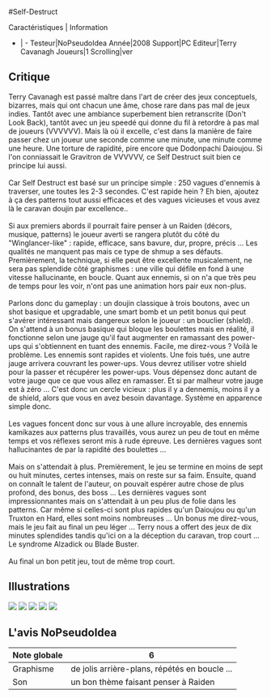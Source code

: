 #Self-Destruct

Caractéristiques | Information
- | -
Testeur|NoPseudoIdea
Année|2008
Support|PC
Editeur|Terry Cavanagh
Joueurs|1
Scrolling|ver

## Critique
Terry Cavanagh est passé maître dans l'art de créer des jeux conceptuels, bizarres, mais qui ont chacun une âme, chose rare dans pas mal de jeux indies. Tantôt avec une ambiance superbement bien retranscrite (Don't Look Back), tantôt avec un jeu speedé qui donne du fil à retordre à pas mal de joueurs (VVVVVV). Mais là où il excelle, c'est dans la manière de faire passer chez un joueur une seconde comme une minute, une minute comme une heure. Une torture de rapidité, pire encore que Dodonpachi Daioujou. Si l'on conniassait le Gravitron de VVVVVV, ce Self Destruct suit bien ce principe lui aussi.<br/><br/>Car Self Destruct est basé sur un principe simple : 250 vagues d'ennemis à traverser, une toutes les 2-3 secondes. C'est rapide hein ? Eh bien, ajoutez à ça des patterns tout aussi efficaces et des vagues vicieuses et vous avez là le caravan doujin par excellence..<br/><br/>Si aux premiers abords il pourrait faire penser à un Raiden (décors, musique, patterns) le joueur averti se rangera plutôt du côté du "Winglancer-like" : rapide, efficace, sans bavure, dur, propre, précis ... Les qualités ne manquent pas mais ce type de shmup a ses défauts. Premièrement, la technique, si elle peut être excellente musicalement, ne sera pas splendide côté graphismes : une ville qui défile en fond à une vitesse hallucinante, en boucle. Quant aux ennemis, si on n'a que très peu de temps pour les voir, n'ont pas une animation hors pair eux non-plus.<br/><br/>Parlons donc du gameplay : un doujin classique à trois boutons, avec un shot basique et upgradable, une smart bomb et un petit bonus qui peut s'avérer intéressant mais dangereux selon le joueur : un bouclier (shield). On s'attend à un bonus basique qui bloque les boulettes mais en réalité, il fonctionne selon une jauge qu'il faut augmenter en ramassant des power-ups qui s'obtiennent en tuant des ennemis. Facile, me direz-vous ? Voilà le problème. Les ennemis sont rapides et violents. Une fois tués, une autre jauge arrivera couvrant les power-ups. Vous devrez utiliser votre shield pour la passer et récupérer les power-ups. Vous dépensez donc autant de votre jauge que ce que vous allez en ramasser. Et si par malheur votre jauge est à zéro ... C'est donc un cercle vicieux : plus il y a dennemis, moins il y a de shield, alors que vous en avez besoin davantage. Système en apparence simple donc.<br/><br/>Les vagues foncent donc sur vous à une allure incroyable, des ennemis kamikazes aux patterns plus travaillés, vous aurez un peu de tout en même temps et vos réflexes seront mis à rude épreuve. Les dernières vagues sont hallucinantes de par la rapidité des boulettes ...<br/><br/>Mais on s'attendait à plus. Premièrement, le jeu se termine en moins de sept ou huit minutes, certes intenses, mais on reste sur sa faim. Ensuite, quand on connaît le talent de l'auteur, on pouvait espérer autre chose de plus profond, des bonus, des boss ... Les dernières vagues sont impressionnantes mais on s'attendait à un peu plus de folie dans les patterns. Car même si celles-ci sont plus rapides qu'un Daioujou ou qu'un Truxton en Hard, elles sont moins nombreuses ... Un bonus me direz-vous, mais le jeu fait au final un peu léger ... Terry nous a offert des jeux de dix minutes splendides tandis qu'ici on a la déception du caravan, trop court ... Le syndrome Alzadick ou Blade Buster.<br/><br/>Au final un bon petit jeu, tout de même trop court.<br/>

## Illustrations
![](http://www.shmup.com/images/thumbs/img_fiche_1_1513.jpg)
![](http://www.shmup.com/images/thumbs/img_fiche_2_1513.jpg)
![](http://www.shmup.com/images/thumbs/img_fiche_3_1513.jpg)
![](http://www.shmup.com/images/thumbs/img_fiche_4_1513.jpg)
![](http://www.shmup.com/images/thumbs/img_fiche_5_1513.jpg)

## L'avis NoPseudoIdea
Note globale|6
-|-
Graphisme|de jolis arrière-plans, répétés en boucle ...
Son|un bon thème faisant penser à Raiden
